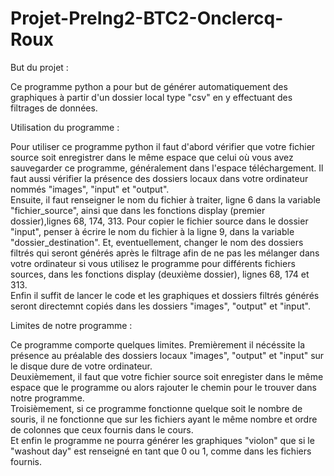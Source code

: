 # Projet-PreIng2-BTC2-Onclercq-Roux
But du projet :

Ce programme python a pour but de générer automatiquement des graphiques à partir d'un dossier local type "csv" en y effectuant des filtrages de données. 

Utilisation du programme :

Pour utiliser ce programme python il faut d'abord vérifier que votre fichier source soit enregistrer dans le même espace que celui où vous avez sauvegarder ce programme, généralement dans l'espace téléchargement. 
Il faut aussi vérifier la présence des dossiers locaux dans votre ordinateur nommés "images", "input" et "output".  
Ensuite, il faut renseigner le nom du fichier à traiter, ligne 6 dans la variable "fichier_source", ainsi que dans les fonctions display (premier dossier),lignes 68, 174, 313.
Pour copier le fichier source dans le dossier "input", penser à écrire le nom du fichier à la ligne 9, dans la variable "dossier_destination".
Et, eventuellement, changer le nom des dossiers filtrés qui seront générés après le filtrage afin de ne pas les mélanger dans votre ordinateur si vous utilisez le programme pour différents fichiers sources, dans les fonctions display (deuxième dossier), lignes 68, 174 et 313.   
Enfin il suffit de lancer le code et les graphiques et dossiers filtrés générés seront directemnt copiés dans les dossiers "images", "output" et "input".

Limites de notre programme :

Ce programme comporte quelques limites. Premièrement il nécéssite la présence au préalable des dossiers locaux "images", "output" et "input" sur le disque dure de votre ordinateur.  
Deuxièmement, il faut que votre fichier source soit enregister dans le même espace que le programme ou alors rajouter le chemin pour le trouver dans notre programme.  
Troisièmement, si ce programme fonctionne quelque soit le nombre de souris, il ne fonctionne que sur les fichiers ayant le même nombre et ordre de colonnes que ceux fournis dans le cours.  
Et enfin le programme ne pourra générer les graphiques "violon" que si le "washout day" est renseigné en tant que 0 ou 1, comme dans les fichiers fournis.

